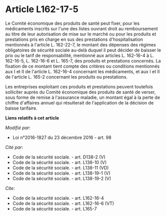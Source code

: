# Article L162-17-5

Le Comité économique des produits de santé peut fixer, pour les médicaments inscrits sur l'une des listes ouvrant droit au
remboursement au titre de leur autorisation de mise sur le marché ou pour les produits et prestations pris en charge en sus
des prestations d'hospitalisation mentionnés à l'article L. 162-22-7, le montant des dépenses des régimes obligatoires de
sécurité sociale au-delà duquel il peut décider de baisser le prix ou le tarif de responsabilité, mentionné aux articles L.
162-16-4 à L. 162-16-5, L. 162-16-6 et L. 165-7, des produits et prestations concernés. La fixation de ce montant tient
compte des critères ou conditions mentionnés aux I et II de l'article L. 162-16-4 concernant les médicaments, et aux I et II
de l'article L. 165-2 concernant les produits ou prestations.

Les entreprises exploitant ces produits et prestations peuvent toutefois solliciter auprès du Comité économique des produits
de santé de verser, sous forme de remise à l'assurance maladie, un montant égal à la perte de chiffre d'affaires annuel qui
résulterait de l'application de la décision de baisse tarifaire.

**Liens relatifs à cet article**

_Modifié par_:

  - Loi n°2016-1827 du 23 décembre 2016 - art. 98

_Cité par_:

  - Code de la sécurité sociale. - art. D138-2 (V)
  - Code de la sécurité sociale. - art. L138-10 (V)
  - Code de la sécurité sociale. - art. L138-11 (VD)
  - Code de la sécurité sociale. - art. L138-19-1 (V)
  - Code de la sécurité sociale. - art. L138-19-2 (V)

_Cite_:

  - Code de la sécurité sociale. - art. L162-16-4
  - Code de la sécurité sociale. - art. L162-16-6 (VT)
  - Code de la sécurité sociale. - art. L165-7
